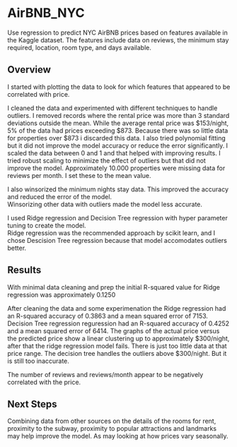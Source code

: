 # AirBNB_NYC
Use regression to predict NYC AirBNB prices based on features available in the Kaggle dataset.  The features include data
on reviews, the minimum stay required, location, room type, and days available.

## Overview
I started with plotting the data to look for which features that appeared to be correlated with price.

I cleaned the data and experimented with different techniques to handle outliers.  I removed records 
where the rental price was more than 3 standard deviations outside the mean.  While the average rental
price was $153/night, 5% of the data had prices exceeding $873.  Because there was so little data for 
properties over $873 i discarded this data.  I also tried polynomial fitting but it did not improve the 
model accuracy or reduce the error significantly.  I scaled the data between 0 and 1 and that helped with
improving results.  I tried robust scaling to minimize the effect of outliers but that did not improve the 
model.  Approximately 10.000 properties were missing data for reviews per month.  I set these
to the mean value.  

I also winsorized the minimum nights stay data.  This improved the accuracy and reduced the error of the model.  
Winsorizing other data with outliers made the model less accurate.

I used Ridge regression and Decision Tree regression with hyper parameter tuning to create the model.  
Ridge regression was the recommended approach by scikit learn, and I chose Descision Tree regression because that
model accomodates outliers better.

## Results
With minimal data cleaning and prep the initial R-squared value for Ridge regression was approximately 0.1250

After cleaning the data and some experimenation the Ridge regression had an R-squared accuracy of 0.3863 and a 
mean squared error of 7153.  Decision Tree regression reguression had an R-squared accuracy of 0.4252 and a 
mean squared error of 6414.  The graphs of the actual price versus the predicted price show a linear 
clustering up to approximately $300/night, after that the ridge regression model fails.  There is just 
too little data at that price range.  The decision tree handles the outliers above $300/night.  But it 
is still too inaccurate.

The number of reviews and reviews/month appear to be negatively correlated with the price.  

## Next Steps
Combining data from other sources on the details of the rooms for rent, proximity to the subway, proximity 
to popular attractions and landmarks may help improve the model.  As may looking at how prices vary seasonally.




